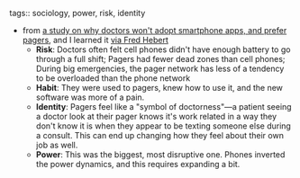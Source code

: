 tags:: sociology, power, risk, identity

- from [a study on why doctors won't adopt smartphone apps, and prefer pagers](https://www.npr.org/transcripts/1197955913), and I learned it [via Fred Hebert](https://ferd.ca/notes/rhip-doctors-and-pagers.html)
	- **Risk**: Doctors often felt cell phones didn't have enough battery to go through a full shift; Pagers had fewer dead zones than cell phones; During big emergencies, the pager network has less of a tendency to be overloaded than the phone network
	- **Habit**: They were used to pagers, knew how to use it, and the new software was more of a pain.
	- **Identity**: Pagers feel like a "symbol of doctorness"—a patient seeing a doctor look at their pager knows it's work related in a way they don't know it is when they appear to be texting someone else during a consult. This can end up changing how they feel about their own job as well.
	- **Power**: This was the biggest, most disruptive one. Phones inverted the power dynamics, and this requires expanding a bit.